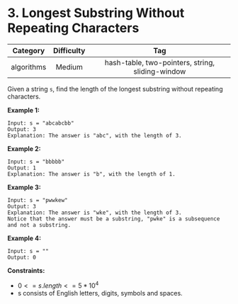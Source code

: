 # 3. Longest Substring Without Repeating Characters

|Category|Difficulty|Tag|
|:-:|:-:|:-:|
|algorithms|Medium|hash-table, two-pointers, string, sliding-window|

Given a string `s`, find the length of the longest substring without repeating characters.

**Example 1:**

``` text
Input: s = "abcabcbb"
Output: 3
Explanation: The answer is "abc", with the length of 3.
```

**Example 2:**

``` text
Input: s = "bbbbb"
Output: 1
Explanation: The answer is "b", with the length of 1.
```

**Example 3:**

``` text
Input: s = "pwwkew"
Output: 3
Explanation: The answer is "wke", with the length of 3.
Notice that the answer must be a substring, "pwke" is a subsequence and not a substring.
```

**Example 4:**

``` text
Input: s = ""
Output: 0
```

**Constraints:**

+ $0 <= s.length <= 5 * 10^4$
+ s consists of English letters, digits, symbols and spaces.
